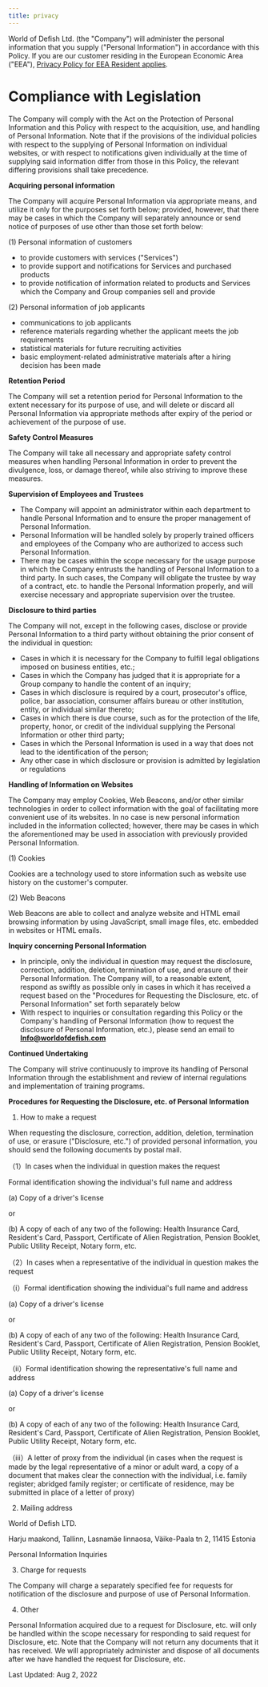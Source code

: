 ```yaml
---
title: privacy
---
```

<!--StartFragment-->

World of Defish Ltd. (the "Company") will administer the personal information that you supply ("Personal Information") in accordance with this Policy. If you are our customer residing in the European Economic Area ("EEA"), [Privacy Policy for EEA Resident applies](https://translate.google.com.ua/). 

# Compliance with Legislation

 The Company will comply with the Act on the Protection of Personal Information and this Policy with respect to the acquisition, use, and handling of Personal Information. Note that if the provisions of the individual policies with respect to the supplying of Personal Information on individual websites, or with respect to notifications given individually at the time of supplying said information differ from those in this Policy, the relevant differing provisions shall take precedence.

**Acquiring personal information** 

The Company will acquire Personal Information via appropriate means, and utilize it only for the purposes set forth below; provided, however, that there may be cases in which the Company will separately announce or send notice of purposes of use other than those set forth below: 

(1) Personal information of customers

* to provide customers with services ("Services")
* to provide support and notifications for Services and purchased products
* to provide notification of information related to products and Services which the Company and Group companies sell and provide



(2) Personal information of job applicants 

* communications to job applicants 
* reference materials regarding whether the applicant meets the job requirements
* statistical materials for future recruiting activities
* basic employment-related administrative materials after a hiring decision has been made



**Retention Period** 

The Company will set a retention period for Personal Information to the extent necessary for its purpose of use, and will delete or discard all Personal Information via appropriate methods after expiry of the period or achievement of the purpose of use. 

**Safety Control Measures** 

The Company will take all necessary and appropriate safety control measures when handling Personal Information in order to prevent the divulgence, loss, or damage thereof, while also striving to improve these measures. 

**Supervision of Employees and Trustees** 

* The Company will appoint an administrator within each department to handle Personal Information and to ensure the proper management of Personal Information. 
* Personal Information will be handled solely by properly trained officers and employees of the Company who are authorized to access such Personal Information.
* There may be cases within the scope necessary for the usage purpose in which the Company entrusts the handling of Personal Information to a third party. In such cases, the Company will obligate the trustee by way of a contract, etc. to handle the Personal Information properly, and will exercise necessary and appropriate supervision over the trustee.



**Disclosure to third parties** 

The Company will not, except in the following cases, disclose or provide Personal Information to a third party without obtaining the prior consent of the individual in question:

* Cases in which it is necessary for the Company to fulfill legal obligations imposed on business entities, etc.;
* Cases in which the Company has judged that it is appropriate for a Group company to handle the content of an inquiry;
* Cases in which disclosure is required by a court, prosecutor's office, police, bar association, consumer affairs bureau or other institution, entity, or individual similar thereto;
* Cases in which there is due course, such as for the protection of the life, property, honor, or credit of the individual supplying the Personal Information or other third party;
* Cases in which the Personal Information is used in a way that does not lead to the identification of the person;
* Any other case in which disclosure or provision is admitted by legislation or regulations



**Handling of Information on Websites** 

The Company may employ Cookies, Web Beacons, and/or other similar technologies in order to collect information with the goal of facilitating more convenient use of its websites. In no case is new personal information included in the information collected; however, there may be cases in which the aforementioned may be used in association with previously provided Personal Information.

(1) Cookies 

Cookies are a technology used to store information such as website use history on the customer's computer. 

(2) Web Beacons 

Web Beacons are able to collect and analyze website and HTML email browsing information by using JavaScript, small image files, etc. embedded in websites or HTML emails. 

**Inquiry concerning Personal Information** 

* In principle, only the individual in question may request the disclosure, correction, addition, deletion, termination of use, and erasure of their Personal Information. The Company will, to a reasonable extent, respond as swiftly as possible only in cases in which it has received a request based on the "Procedures for Requesting the Disclosure, etc. of Personal Information" set forth separately below
* With respect to inquiries or consultation regarding this Policy or the Company's handling of Personal Information (how to request the disclosure of Personal Information, etc.), please send an email to **Info@worldofdefish.com**



**Continued Undertaking** 

The Company will strive continuously to improve its handling of Personal Information through the establishment and review of internal regulations and implementation of training programs. 

**Procedures for Requesting the Disclosure, etc. of Personal Information** 

1. How to make a request 

When requesting the disclosure, correction, addition, deletion, termination of use, or erasure ("Disclosure, etc.") of provided personal information, you should send the following documents by postal mail. 

（1）In cases when the individual in question makes the request 

Formal identification showing the individual's full name and address 

(a) Copy of a driver's license 

or

(b) A copy of each of any two of the following: Health Insurance Card, Resident's Card, Passport, Certificate of Alien Registration, Pension Booklet, Public Utility Receipt, Notary form, etc. 

（2）In cases when a representative of the individual in question makes the request 

（i）Formal identification showing the individual's full name and address 

(a) Copy of a driver's license

 or 

(b) A copy of each of any two of the following: Health Insurance Card, Resident's Card, Passport, Certificate of Alien Registration, Pension Booklet, Public Utility Receipt, Notary form, etc. 

（ii）Formal identification showing the representative's full name and address

 (a) Copy of a driver's license

 or

 (b) A copy of each of any two of the following: Health Insurance Card, Resident's Card, Passport, Certificate of Alien Registration, Pension Booklet, Public Utility Receipt, Notary form, etc. 

（iii）A letter of proxy from the individual (in cases when the request is made by the legal representative of a minor or adult ward, a copy of a document that makes clear the connection with the individual, i.e. family register; abridged family register; or certificate of residence, may be submitted in place of a letter of proxy) 

2. Mailing address 

World of Defish LTD. 

Harju maakond, Tallinn, Lasnamäe linnaosa, Väike-Paala tn 2, 11415 Estonia 

Personal Information Inquiries 

3. Charge for requests 

The Company will charge a separately specified fee for requests for notification of the disclosure and purpose of use of Personal Information. 

4. Other 

Personal Information acquired due to a request for Disclosure, etc. will only be handled within the scope necessary for responding to said request for Disclosure, etc. Note that the Company will not return any documents that it has received. We will appropriately administer and dispose of all documents after we have handled the request for Disclosure, etc. 

Last Updated: Aug 2, 2022

<!--EndFragment-->